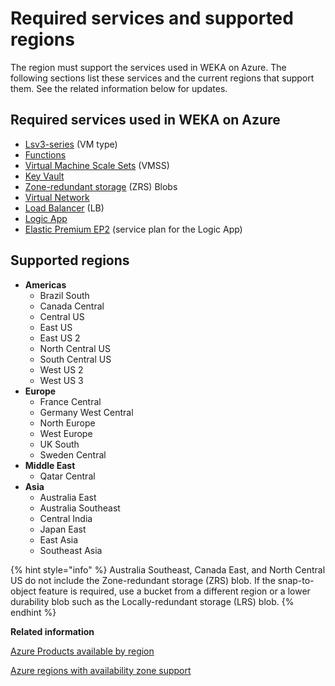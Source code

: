 # Required services and supported regions

The region must support the services used in WEKA on Azure. The following sections list these services and the current regions that support them. See the related information below for updates.

## Required services used in WEKA on Azure

* [Lsv3-series](https://learn.microsoft.com/en-us/azure/virtual-machines/lsv3-series) (VM type)
* [Functions](https://learn.microsoft.com/en-us/azure/azure-functions/)
* [Virtual Machine Scale Sets](https://learn.microsoft.com/en-us/azure/virtual-machine-scale-sets/) (VMSS)
* [Key Vault](https://learn.microsoft.com/en-us/azure/key-vault/general/)
* [Zone-redundant storage](https://learn.microsoft.com/en-us/azure/storage/common/storage-redundancy#zone-redundant-storage) (ZRS) Blobs
* [Virtual Network](https://learn.microsoft.com/en-us/azure/virtual-network/)
* [Load Balancer](https://learn.microsoft.com/en-us/azure/load-balancer/) (LB)
* [Logic App](https://learn.microsoft.com/en-us/azure/logic-apps/)
* [Elastic Premium EP2](https://learn.microsoft.com/en-us/azure/azure-functions/functions-premium-plan?tabs=portal) (service plan for the Logic App)

## Supported regions

* **Americas**
  * Brazil South
  * Canada Central
  * Central US
  * East US
  * East US 2
  * North Central US
  * South Central US
  * West US 2
  * West US 3
* **Europe**
  * France Central
  * Germany West Central
  * North Europe
  * West Europe
  * UK South
  * Sweden Central
* **Middle East**
  * Qatar Central
* **Asia**
  * Australia East
  * Australia Southeast
  * Central India
  * Japan East
  * East Asia
  * Southeast Asia

{% hint style="info" %}
Australia Southeast, Canada East, and North Central US do not include the Zone-redundant storage (ZRS) blob. If the snap-to-object feature is required, use a bucket from a different region or a lower durability blob such as the Locally-redundant storage (LRS) blob.
{% endhint %}



**Related information**

[Azure Products available by region](https://azure.microsoft.com/en-us/explore/global-infrastructure/products-by-region/?products=storage)

[Azure regions with availability zone support](https://learn.microsoft.com/en-us/azure/reliability/availability-zones-service-support#azure-regions-with-availability-zone-support)
